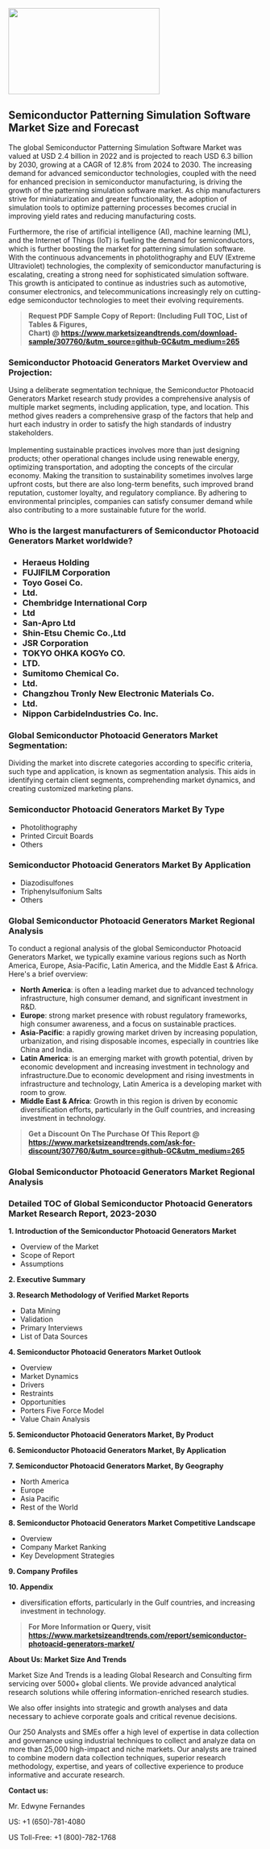 <p><img class="alignnone size-medium wp-image-20088" src="https://ffe5etoiles.com/wp-content/uploads/2024/12/MST1-300x171.png" alt="" width="300" height="171" /></p><h2>Semiconductor Patterning Simulation Software Market Size and Forecast</h2><p>The global Semiconductor Patterning Simulation Software Market was valued at USD 2.4 billion in 2022 and is projected to reach USD 6.3 billion by 2030, growing at a CAGR of 12.8% from 2024 to 2030. The increasing demand for advanced semiconductor technologies, coupled with the need for enhanced precision in semiconductor manufacturing, is driving the growth of the patterning simulation software market. As chip manufacturers strive for miniaturization and greater functionality, the adoption of simulation tools to optimize patterning processes becomes crucial in improving yield rates and reducing manufacturing costs.</p><p>Furthermore, the rise of artificial intelligence (AI), machine learning (ML), and the Internet of Things (IoT) is fueling the demand for semiconductors, which is further boosting the market for patterning simulation software. With the continuous advancements in photolithography and EUV (Extreme Ultraviolet) technologies, the complexity of semiconductor manufacturing is escalating, creating a strong need for sophisticated simulation software. This growth is anticipated to continue as industries such as automotive, consumer electronics, and telecommunications increasingly rely on cutting-edge semiconductor technologies to meet their evolving requirements.</p></p><blockquote id="" class=""><strong>Request PDF Sample Copy of Report: (Including Full TOC, List of Tables &amp; Figures, Chart)&nbsp;@&nbsp;<strong><a href="https://www.marketsizeandtrends.com/download-sample/307760/&utm_source=github-GC&utm_medium=265" target="_blank">https://www.marketsizeandtrends.com/download-sample/307760/&utm_source=github-GC&utm_medium=265</a></strong></strong></blockquote><h3 id="" class="">Semiconductor Photoacid Generators Market&nbsp;Overview and Projection:</h3><p id="" class="">Using a deliberate segmentation technique, the Semiconductor Photoacid Generators Market research study provides a comprehensive analysis of multiple market segments, including application, type, and location. This method gives readers a comprehensive grasp of the factors that help and hurt each industry in order to satisfy the high standards of industry stakeholders. <br /> <br />Implementing sustainable practices involves more than just designing products; other operational changes include using renewable energy, optimizing transportation, and adopting the concepts of the circular economy. Making the transition to sustainability sometimes involves large upfront costs, but there are also long-term benefits, such improved brand reputation, customer loyalty, and regulatory compliance. By adhering to environmental principles, companies can satisfy consumer demand while also contributing to a more sustainable future for the world.</p><h3 id="" class="">Who is the largest manufacturers of&nbsp;Semiconductor Photoacid Generators Market worldwide?</h3><h3 class=""><p><ul><li>Heraeus Holding </li><li> FUJIFILM Corporation </li><li> Toyo Gosei Co. </li><li> Ltd. </li><li> Chembridge International Corp </li><li> Ltd </li><li> San-Apro Ltd </li><li> Shin-Etsu Chemic Co.,Ltd </li><li> JSR Corporation </li><li> TOKYO OHKA KOGYo CO. </li><li> LTD. </li><li> Sumitomo Chemical Co. </li><li> Ltd. </li><li> Changzhou Tronly New Electronic Materials Co. </li><li> Ltd. </li><li> Nippon CarbideIndustries Co. lnc.</li></ul></p></h3><h3 id="" class="">Global&nbsp;Semiconductor Photoacid Generators Market Segmentation:</h3><p id="" class="">Dividing the market into discrete categories according to specific criteria, such type and application, is known as segmentation analysis. This aids in identifying certain client segments, comprehending market dynamics, and creating customized marketing plans.</p><h3 id="" class="">Semiconductor Photoacid Generators Market&nbsp;By Type</h3><p><p><ul><li>Photolithography</li><li> Printed Circuit Boards</li><li> Others</p></li></ul></p></p><h3 id="" class="">Semiconductor Photoacid Generators Market&nbsp;By Application</h3><p class=""><p><ul><li>Diazodisulfones</li><li> Triphenylsulfonium Salts</li><li> Others</li></ul></p></p><h3 id="" class="">Global Semiconductor Photoacid Generators Market Regional Analysis</h3><p id="" class="">To conduct a regional analysis of the global Semiconductor Photoacid Generators Market, we typically examine various regions such as North America, Europe, Asia-Pacific, Latin America, and the Middle East &amp; Africa. Here's a brief overview:</p><ul><li><strong>North America</strong>: is often a leading market due to advanced technology infrastructure, high consumer demand, and significant investment in R&amp;D.</li><li><strong>Europe</strong>: strong market presence with robust regulatory frameworks, high consumer awareness, and a focus on sustainable practices.</li><li><strong>Asia-Pacific</strong>: a rapidly growing market driven by increasing population, urbanization, and rising disposable incomes, especially in countries like China and India.</li><li><strong>Latin America</strong>: is an emerging market with growth potential, driven by economic development and increasing investment in technology and infrastructure.Due to economic development and rising investments in infrastructure and technology, Latin America is a developing market with room to grow.</li><li><strong>Middle East &amp; Africa</strong>: Growth in this region is driven by economic diversification efforts, particularly in the Gulf countries, and increasing investment in technology.</li></ul><blockquote id="" class=""><strong>Get a Discount On The Purchase Of This Report @ <strong><a href="https://www.marketsizeandtrends.com/ask-for-discount/307760/&utm_source=github-GC&utm_medium=265" target="_blank">https://www.marketsizeandtrends.com/ask-for-discount/307760/&utm_source=github-GC&utm_medium=265</a></strong></strong></blockquote><h3 id="" class="">Global Semiconductor Photoacid Generators Market Regional Analysis</h3><h3 id="" class="">Detailed TOC of Global Semiconductor Photoacid Generators Market Research Report, 2023-2030</h3><p id="" class=""><strong>1. Introduction of the Semiconductor Photoacid Generators Market</strong></p><ul><li>Overview of the Market</li><li>Scope of Report</li><li>Assumptions</li></ul><p id="" class=""><strong>2. Executive Summary</strong></p><p id="" class=""><strong>3. Research Methodology of Verified Market Reports</strong></p><ul><li>Data Mining</li><li>Validation</li><li>Primary Interviews</li><li>List of Data Sources</li></ul><p id="" class=""><strong>4. Semiconductor Photoacid Generators Market Outlook</strong></p><ul><li>Overview</li><li>Market Dynamics</li><li>Drivers</li><li>Restraints</li><li>Opportunities</li><li>Porters Five Force Model</li><li>Value Chain Analysis</li></ul><p id="" class=""><strong>5. Semiconductor Photoacid Generators Market, By Product</strong></p><p id="" class=""><strong>6. Semiconductor Photoacid Generators Market, By Application</strong></p><p id="" class=""><strong>7. Semiconductor Photoacid Generators Market, By Geography</strong></p><ul><li>North America</li><li>Europe</li><li>Asia Pacific</li><li>Rest of the World</li></ul><p id="" class=""><strong>8. Semiconductor Photoacid Generators Market Competitive Landscape</strong></p><ul><li>Overview</li><li>Company Market Ranking</li><li>Key Development Strategies</li></ul><p id="" class=""><strong>9. Company Profiles</strong></p><p id="" class=""><strong>10. Appendix</strong></p><ul><li>diversification efforts, particularly in the Gulf countries, and increasing investment in technology.</li></ul><blockquote id="" class=""><strong>For More Information or Query, visit <strong><strong><a href="https://www.marketsizeandtrends.com/report/semiconductor-photoacid-generators-market/" target="_blank">https://www.marketsizeandtrends.com/report/semiconductor-photoacid-generators-market/</a></strong></strong></strong></blockquote><p id="" class=""><strong>About Us: Market Size And Trends</strong></p><p id="" class="">Market Size And Trends is a leading Global Research and Consulting firm servicing over 5000+ global clients. We provide advanced analytical research solutions while offering information-enriched research studies.</p><p id="" class="">We also offer insights into strategic and growth analyses and data necessary to achieve corporate goals and critical revenue decisions.</p><p id="" class="">Our 250 Analysts and SMEs offer a high level of expertise in data collection and governance using industrial techniques to collect and analyze data on more than 25,000 high-impact and niche markets. Our analysts are trained to combine modern data collection techniques, superior research methodology, expertise, and years of collective experience to produce informative and accurate research.</p><p id="" class=""><strong>Contact us:</strong></p><p id="" class="">Mr. Edwyne Fernandes</p><p id="" class="">US: +1 (650)-781-4080</p><p id="" class="">US Toll-Free: +1 (800)-782-1768</p>
